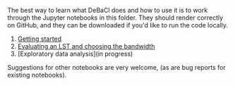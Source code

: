 The best way to learn what DeBaCl does and how to use it is to work through the Jupyter notebooks in this folder. They should render correctly on GitHub, and they can be downloaded if you'd like to run the code locally.

1. [Getting started](getting_started.ipynb)
2. [Evaluating an LST and choosing the bandwidth](tree_evalution.ipynb)
3. [Exploratory data analysis](in progress)

Suggestions for other notebooks are very welcome, (as are bug reports for existing notebooks).
